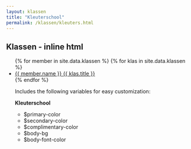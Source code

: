 ```yaml
---
layout: klassen
title: "Kleuterschool"
permalink: /klassen/kleuters.html
--- 
```


<h2>Klassen - inline html</h2>
<ul>
{% for member in site.data.klassen %}
{% for klas in site.data.klassen %}
  <li>
	<a href="https://github.com/{{ member.github }}">
	  {{ member.name }}
	<a href="{{ klas.href }}">
	  {{ klas.title }}
	</a>
  </li>
{% endfor %}
	
Includes the following variables for easy customization:

**Kleuterschool**

* $primary-color
* $secondary-color
* $complimentary-color
* $body-bg
* $body-font-color
